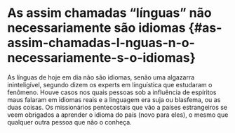 # As assim chamadas “línguas” não necessariamente são idiomas {#as-assim-chamadas-l-nguas-n-o-necessariamente-s-o-idiomas}

As línguas de hoje em dia não são idiomas, senão uma algazarra ininteligível, segundo dizem os experts em linguística que estudaram o fenômeno. Houve casos nos quais pessoas sob a influência de espíritos maus falaram em idiomas reais e a linguagem era suja ou blasfema, ou as duas coisas. Os missionários pentecostais que vão a países estrangeiros se veem obrigados a aprender o idioma do país (novo para eles), o mesmo que qualquer outra pessoa que não o conheça.